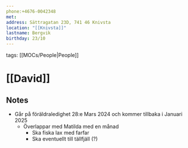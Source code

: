```yaml
---
phone:+4676-0042348
met:
address: Sättragatan 23D, 741 46 Knivsta
location: "[[Knivsta]]"
lastname: Bergvik
birthday: 23/10
---
```


tags: [[MOCs/People|People]]

# [[David]]

## Notes

- Går på föräldraledighet 28:e Mars 2024 och kommer tillbaka i Januari 2025
  - Överlappar med Matilda med en månad
    - Ska fiska lax med farfar
    - Ska eventuellt till tällfjäll (?)
